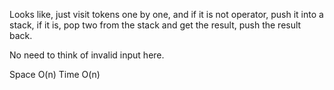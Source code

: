 
Looks like, just visit tokens one by one, and if it is not operator, push it into a stack, if it is, pop two from the stack and get the result, push the result back.  

No need to think of invalid input here. 

Space O(n)   Time O(n) 
